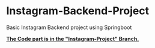 # Instagram-Backend-Project
Basic Instagram Backend project using Springboot 

**<ins>The Code part is in the "Instagram-Project" Branch.</ins>**
